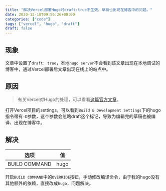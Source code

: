 ```yaml
---
title: "解决Vercel部署Hugo时draft:true不生效，草稿也出现在博客中的问题。"
date: 2020-12-18T09:56:26+08:00
categories: ["code"]
tags: ["vercel", "hugo", "draft"]
draft: false
---
```


## 现象

文章中设置了`draft: true`，本地`hugo server`不会看到该文章出现在本地调试的博客中，通过Vercel部署后文章出现在线上的站点中。

## 原因

> 有关Vercel对Hugo的处理，可以看看[这篇官方文章](https://vercel.com/guides/deploying-hugo-with-vercel)。

打开Vercel项目的settings，可以看到`Build & Development Settings`下的hugo指令带有`-D`参数，这个参数会忽略draft这个标记，导致为编辑完的草稿也被编译、出现在博客中。

## 解决

|选项|值|
|-|-|
|BUILD COMMAND|hugo|

开启`BUILD COMMAND`中的`OVERRIDE`按钮，手动修改编译命令，由于我的hugo没有其他额外的依赖，直接改成`hugo`，问题解决。
